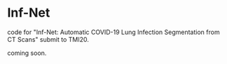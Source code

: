 # Inf-Net
code for "Inf-Net: Automatic COVID-19 Lung Infection Segmentation from CT Scans" submit to TMI20.

coming soon.

